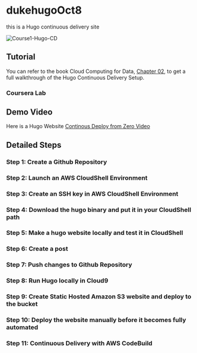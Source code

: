 # dukehugoOct8
this is a Hugo continuous delivery site

![Course1-Hugo-CD](https://user-images.githubusercontent.com/58792/107864165-cd2d2580-6e27-11eb-8607-ed0b7d80c995.jpg)


## Tutorial
You can refer to the book Cloud Computing for Data, [Chapter 02](https://paiml.com/docs/home/books/cloud-computing-for-data/chapter02-cloud-foundations/), to get a full walkthrough of the Hugo Continuous Delivery Setup. 

### Coursera Lab





## Demo Video

Here is a Hugo Website [Continous Deploy from Zero Video](https://www.youtube.com/watch?v=xiodvLdPnvI)

## Detailed Steps

### Step 1: Create a Github Repository

### Step 2: Launch an AWS CloudShell Environment

### Step 3: Create an SSH key in AWS CloudShell Environment

### Step 4: Download the hugo binary and put it in your CloudShell path

### Step 5: Make a hugo website locally and test it in CloudShell

### Step 6: Create a post

### Step 7: Push changes to Github Repository

### Step 8: Run Hugo locally in Cloud9

### Step 9: Create Static Hosted Amazon S3 website and deploy to the bucket

### Step 10: Deploy the website manually before it becomes fully automated

### Step 11: Continuous Delivery with AWS CodeBuild

